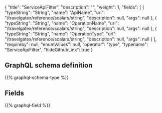 {
  "title": "ServiceApiFilter",
  "description": "",
  "weight": 1,
  "fields": [
    {
      "typeString": "String",
      "name": "ApiName",
      "url": "/travelgatex/reference/scalars/string",
      "description": null,
      "args": null
    },
    {
      "typeString": "String",
      "name": "OperationName",
      "url": "/travelgatex/reference/scalars/string",
      "description": null,
      "args": null
    },
    {
      "typeString": "String",
      "name": "OperationType",
      "url": "/travelgatex/reference/scalars/string",
      "description": null,
      "args": null
    }
  ],
  "requireby": null,
  "enumValues": null,
  "operator": "type",
  "typename": "ServiceApiFilter",
  "hideGithubLink": true
}
## GraphQL schema definition

{{% graphql-schema-type %}}

## Fields

{{% graphql-field %}}
